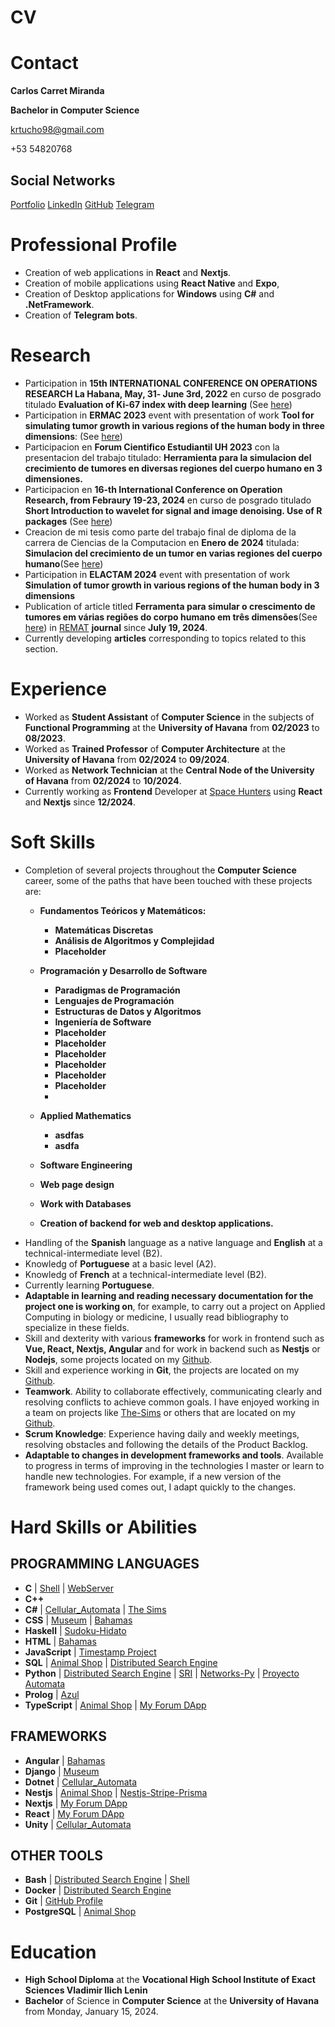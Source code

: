 # CV

# Contact

**Carlos Carret Miranda**

**Bachelor in Computer Science**

krtucho98@gmail.com

+53 54820768

## Social Networks
[Portfolio](https://krtucho-portfolio.web.app/) [LinkedIn](http://linkedin.com/in/krtucho) [GitHub](https://github.com/Krtucho/) [Telegram](https://t.me/Krtucho)

# Professional Profile
- Creation of web applications in **React** and **Nextjs**.
- Creation of mobile applications using **React Native** and **Expo**, 
- Creation of Desktop applications for **Windows** using **C#** and **.NetFramework**.
- Creation of **Telegram bots**.

# Research
- Participation in **15th INTERNATIONAL CONFERENCE ON OPERATIONS RESEARCH La Habana, May, 31‐ June 3rd, 2022** en curso de posgrado titulado **Evaluation of Ki-67 index with deep learning** (See [here](https://krtucho-portfolio.web.app/assets/academic/Carlos_Carret_Miranda_Evaluation_of_Ki_67_index_with_deeplearning.pdf))
- Participation in **ERMAC 2023** event with presentation of work **Tool for simulating tumor growth in various regions of the human body in three dimensions**: (See [here](https://www.even3.com.br/documentos/imprimir?i=1587580.83572266.788310.8.504503015422774001630&cc=563DFE57-28EE-4831-B2E0-D1F8F3EE7A29))
- Participacion en **Forum Cientifico Estudiantil UH 2023** con la presentacion del trabajo titulado: **Herramienta para la simulacion del crecimiento de tumores en diversas regiones del cuerpo humano en 3 dimensiones.**
- Participacion en **16-th International Conference on Operation Research, from Febraury 19-23, 2024** en curso de posgrado titulado **Short Introduction to wavelet for signal and image denoising. Use of R packages** (See [here](https://krtucho-portfolio.web.app/assets/academic/Carlos_Carret_Miranda_Short_Introduction_to_wavelet_for_signal_and_image_denoising_Use_of_R_packages.pdf))
- Creacion de mi tesis como parte del trabajo final de diploma de la carrera de Ciencias de la Computacion en **Enero de 2024** titulada: **Simulacion del crecimiento de un tumor en varias regiones del cuerpo humano**(See [here](https://krtucho-portfolio.web.app/assets/thesis/Thesis.pdf))
- Participation in **ELACTAM 2024** event with presentation of work **Simulation of tumor growth in various regions of the human body in 3 dimensions**
- Publication of article titled **Ferramenta para simular o crescimento de tumores em várias regiões do corpo humano em três dimensões**(See [here](https://doi.org/10.35819/remat2024v10iespecialid7102)) in [REMAT](https://periodicos.ifrs.edu.br/index.php/REMAT/) **journal** since **July 19, 2024**.
- Currently developing **articles** corresponding to topics related to this section.

# Experience

- Worked as **Student Assistant** of **Computer Science** in the subjects of **Functional Programming** at the **University of Havana** from **02/2023** to **08/2023**.
- Worked as **Trained Professor** of **Computer Architecture** at the **University of Havana** from **02/2024** to **09/2024**.
- Worked as **Network Technician** at the **Central Node of the University of Havana** from **02/2024** to **10/2024**.
- Currently working as **Frontend** Developer at [Space Hunters](https://www.linkedin.com/company/space-hunters-game) using **React** and **Nextjs** since **12/2024**.


# Soft Skills

- Completion of several projects throughout the **Computer Science** career, some of the paths that have been touched with these projects are:
  - **Fundamentos Teóricos y Matemáticos:**
    - **Matemáticas Discretas**
    - **Análisis de Algoritmos y Complejidad**
    - **Placeholder**
  - **Programación y Desarrollo de Software**
    - **Paradigmas de Programación**
    - **Lenguajes de Programación**
    - **Estructuras de Datos y Algoritmos**
    - **Ingeniería de Software**
    - **Placeholder**
    - **Placeholder**
    - **Placeholder**
    - **Placeholder**
    - **Placeholder**
    - **Placeholder**
    - 

  - **Applied Mathematics**
    - **asdfas**
    - **asdfa**


  - **Software Engineering**
  - **Web page design**
  - **Work with Databases**
  - **Creation of backend for web and desktop applications.**
- Handling of the **Spanish** language as a native language and **English** at a technical-intermediate level (B2).
- Knowledg of **Portuguese** at a basic level (A2).
- Knowledg of **French** at a technical-intermediate  level (B2).
- Currently learning **Portuguese**.
- **Adaptable in learning and reading necessary documentation for the project one is working on**, for example, to carry out a project on Applied Computing in biology or medicine, I usually read bibliography to specialize in these fields.
- Skill and dexterity with various **frameworks** for work in frontend such as **Vue, React, Nextjs, Angular** and for work in backend such as **Nestjs** or **Nodejs**, some projects located on my [Github](https://github.com/Krtucho).
- Skill and experience working in **Git**, the projects are located on my [Github](https://github.com/Krtucho).
- **Teamwork**. Ability to collaborate effectively, communicating clearly and resolving conflicts to achieve common goals. I have enjoyed working in a team on projects like  [The-Sims](https://github.com/Krtucho/The-Sims) or others that are located on my [Github](https://github.com/Krtucho).
- **Scrum Knowledge**: Experience having daily and weekly meetings, resolving obstacles and following the details of the Product Backlog.
- **Adaptable to changes in development frameworks and tools**. Available to progress in terms of improving in the technologies I master or learn to handle new technologies. For example, if a new version of the framework being used comes out, I adapt quickly to the changes.

# Hard Skills or Abilities

## PROGRAMMING LANGUAGES
- **C** | [Shell](https://github.com/Krtucho/Shell) | [WebServer](https://github.com/Krtucho/WebServer)
- **C++**
- **C#** | [Cellular_Automata](https://github.com/Krtucho/cellular_automata) | [The Sims](https://github.com/Krtucho/The-Sims)
- **CSS** | [Museum](https://github.com/dionisio35/LouvreMuseum) | [Bahamas](https://github.com/Krtucho/Bahamas)
- **Haskell** | [Sudoku-Hidato](https://github.com/Krtucho/Sudoku-Hidato-Haskell)
- **HTML** | [Bahamas](https://github.com/Krtucho/Bahamas)
- **JavaScript** | [Timestamp Project](https://github.com/Krtucho/boilerplate-project-timestamp)
- **SQL** | [Animal Shop](https://github.com/Krtucho/Animal-Shop) | [Distributed Search Engine](https://github.com/Krtucho/distributed_search_engine)
- **Python** | [Distributed Search Engine](https://github.com/Krtucho/distributed_search_engine) | [SRI](https://github.com/Krtucho/SRI) | [Networks-Py](https://github.com/Krtucho/Networks-Py) | [Proyecto Automata](https://github.com/Krtucho/proyecto_automata)
- **Prolog** | [Azul](https://github.com/Krtucho/Azul-Prolog)
- **TypeScript** | [Animal Shop](https://github.com/Krtucho/Animal-Shop) | [My Forum DApp](https://github.com/Krtucho/my_forum_dApp)

## FRAMEWORKS
- **Angular** | [Bahamas](https://github.com/Krtucho/Bahamas)
- **Django** | [Museum](https://github.com/dionisio35/LouvreMuseum)
- **Dotnet** | [Cellular_Automata](https://github.com/Krtucho/cellular_automata)
- **Nestjs** | [Animal Shop](https://github.com/Krtucho/Animal-Shop) | [Nestjs-Stripe-Prisma](https://github.com/Krtucho/Nestjs-Stripe-Prisma)
- **Nextjs** | [My Forum DApp](https://github.com/Krtucho/my_forum_dApp)
- **React** | [My Forum DApp](https://github.com/Krtucho/my_forum_dApp)
- **Unity** | [Cellular_Automata](https://github.com/Krtucho/cellular_automata)

## OTHER TOOLS
- **Bash** | [Distributed Search Engine](https://github.com/Krtucho/distributed_search_engine) | [Shell](https://github.com/Krtucho/Shell) 
- **Docker** | [Distributed Search Engine](https://github.com/Krtucho/distributed_search_engine)
- **Git** | [GitHub Profile](https://github.com/Krtucho/Krtucho)
- **PostgreSQL** | [Animal Shop](https://github.com/Krtucho/Animal-Shop)

# Education
<!-- - Currently studying in the $\textbf{last year (4th)}$ of $\textbf{Computer Science}$ at the $\textbf{University of Havana}$. -->
- **High School Diploma** at the **Vocational High School Institute of Exact Sciences Vladimir Ilich Lenin**
- **Bachelor** of Science in **Computer Science** at the **University of Havana** from Monday, January 15, 2024.